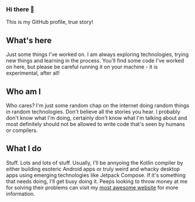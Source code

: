 ### Hi there 👋
This is my GitHub profile, true story!

## What's here
Just some things I've worked on.  I am always exploring technologies, trying new things and learning in the process.  You'll find some code I've worked on here, but please be careful running it on your machine - it is experimental, after all!

## Who am I
Who cares? I'm just some random chap on the internet doing random things in random technologies.  Don't believe all the stories you hear. I probably don't know what I'm doing, certainly don't know what I'm talking about and most definitely should not be allowed to write code that's seen by humans or compilers.

## What I do
Stuff. Lots and lots of stuff.  Usually, I'll be annyoing the Kotlin compiler by either building esoteric Android apps or truly weird and whacky desktop apps using emerging technologies like Jetpack Compose.  If it's something that needs doing, I'll get busy doing it.  Peeps looking to throw money at me for solving their problems can visit my [most awesome website](https://www.nofuss.co.za/) for more information.

